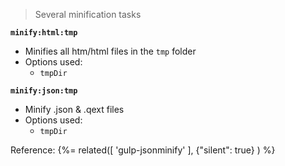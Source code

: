 > Several minification tasks

**`minify:html:tmp`**
* Minifies all htm/html files in the `tmp` folder
* Options used:
  * `tmpDir`

**`minify:json:tmp`**
* Minify .json & .qext files
* Options used:
  * `tmpDir`

Reference: 
{%= related([
  'gulp-jsonminify'
  ], {"silent": true}
) %}  
